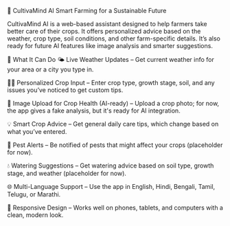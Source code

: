 🌱 CultivaMind AI
Smart Farming for a Sustainable Future

CultivaMind AI is a web-based assistant designed to help farmers take better care of their crops. It offers personalized advice based on the weather, crop type, soil conditions, and other farm-specific details. It’s also ready for future AI features like image analysis and smarter suggestions.

🚀 What It Can Do
🌤️ Live Weather Updates – Get current weather info for your area or a city you type in.

🧑‍🌾 Personalized Crop Input – Enter crop type, growth stage, soil, and any issues you’ve noticed to get custom tips.

📸 Image Upload for Crop Health (AI-ready) – Upload a crop photo; for now, the app gives a fake analysis, but it's ready for AI integration.

💡 Smart Crop Advice – Get general daily care tips, which change based on what you’ve entered.

🐛 Pest Alerts – Be notified of pests that might affect your crops (placeholder for now).

💧 Watering Suggestions – Get watering advice based on soil type, growth stage, and weather (placeholder for now).

🌐 Multi-Language Support – Use the app in English, Hindi, Bengali, Tamil, Telugu, or Marathi.

📱 Responsive Design – Works well on phones, tablets, and computers with a clean, modern look.

